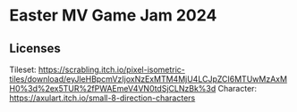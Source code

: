 # Easter MV Game Jam 2024

## Licenses

Tileset: https://scrabling.itch.io/pixel-isometric-tiles/download/eyJleHBpcmVzIjoxNzExMTM4MjU4LCJpZCI6MTUwMzAxMH0%3d%2ex5TUR%2fPWAEmeV4VN0tdSjCLNzBk%3d
Character: https://axulart.itch.io/small-8-direction-characters
